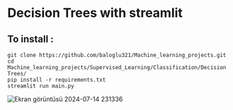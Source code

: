 # Decision Trees with streamlit

## To install :

    git clone https://github.com/baloglu321/Machine_learning_projects.git
    cd Machine_learning_projects/Supervised_Learning/Classification/Decision Trees/
    pip install -r requirements.txt
    streamlit run main.py


![Ekran görüntüsü 2024-07-14 231336](https://github.com/user-attachments/assets/a0ed3846-abba-41f6-abaa-5b31eb16bdd5)
